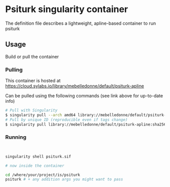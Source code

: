 # Psiturk singularity container

The definition file describes a lightweight, apline-based container to run psiturk

## Usage

Build or pull the container

### Pulling

This container is hosted at https://cloud.sylabs.io/library/mebelledonne/default/psiturk-apline

Can be pulled using the following commands (see link above for up-to-date info)

``` bash
# Pull with Singularity
$ singularity pull --arch amd64 library://mebelledonne/default/psiturk-apline:1.0.0
# Pull by unique ID (reproducible even if tags change)
$ singularity pull library://mebelledonne/default/psiturk-apline:sha256.4fd46933f838844df2dc14e09651f07d3d322a13c7a0458942028e8347f2addb
```

### Running

```bash


singularity shell psiturk.sif

# now inside the container

cd /where/your/project/is/psiturk
psiturk # + any addition args you might want to pass 
```
